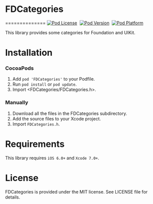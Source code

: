 # FDCategories
==============
[![Pod License](http://img.shields.io/cocoapods/l/FDCategories.svg?style=flat)](https://www.apache.org/licenses/LICENSE-2.0.html)&nbsp;
[![Pod Version](http://img.shields.io/cocoapods/v/FDCategories.svg?style=flat)](http://cocoadocs.org/docsets/FDCategories/)&nbsp;
[![Pod Platform](http://img.shields.io/cocoapods/p/FDCategories.svg?style=flat)](http://cocoadocs.org/docsets/FDCategories/)&nbsp;

This library provides some categories for Foundation and UIKit.




Installation
==============

### CocoaPods

1. Add `pod 'FDCategories'` to your Podfile.
2. Run `pod install` or `pod update`.
3. Import \<FDCategories/FDCategories.h\>.


### Manually

1. Download all the files in the FDCategories subdirectory.
2. Add the source files to your Xcode project.
3. Import `FDCategories.h`.


Requirements
==============
This library requires `iOS 6.0+` and `Xcode 7.0+`.


License
==============
FDCategories is provided under the MIT license. See LICENSE file for details.
